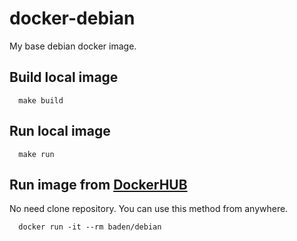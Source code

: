 # docker-debian

My base debian docker image.

## Build local image

```
  make build
```

## Run local image

```
  make run
```

## Run image from [DockerHUB](https://hub.docker.com/r/baden/debian/)

No need clone repository. You can use this method from anywhere.

```
  docker run -it --rm baden/debian
```
